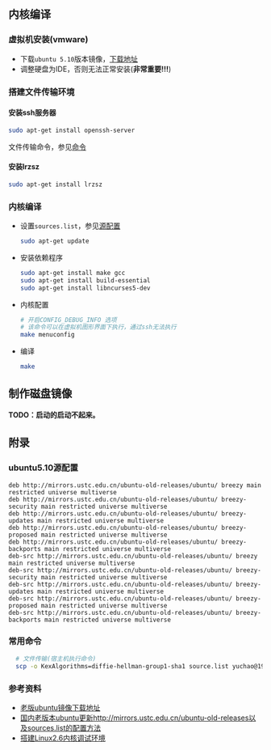 ## 内核编译

### 虚拟机安装(vmware)

* 下载`ubuntu 5.10`版本镜像，[下载地址](https://old-releases.ubuntu.com/releases/)
* 调整硬盘为IDE，否则无法正常安装(**非常重要!!!**)

### 搭建文件传输环境

#### 安装ssh服务器

  ```bash
  sudo apt-get install openssh-server
  ```

  文件传输命令，参见[命令](#常用命令)

#### 安装lrzsz

  ```bash
  sudo apt-get install lrzsz
  ```

### 内核编译

* 设置`sources.list`，参见[源配置](#ubuntu5.10源配置)

  ```bash
  sudo apt-get update
  ```

* 安装依赖程序

  ```bash
  sudo apt-get install make gcc
  sudo apt-get install build-essential
  sudo apt-get install libncurses5-dev
  ```

* 内核配置

  ```bash
  # 开启CONFIG_DEBUG_INFO 选项
  # 该命令可以在虚拟机图形界面下执行，通过ssh无法执行
  make menuconfig
  ```

* 编译

  ```bash
  make
  ```


## 制作磁盘镜像

**TODO：启动的启动不起来。**





## 附录

### ubuntu5.10源配置

```
deb http://mirrors.ustc.edu.cn/ubuntu-old-releases/ubuntu/ breezy main restricted universe multiverse
deb http://mirrors.ustc.edu.cn/ubuntu-old-releases/ubuntu/ breezy-security main restricted universe multiverse
deb http://mirrors.ustc.edu.cn/ubuntu-old-releases/ubuntu/ breezy-updates main restricted universe multiverse
deb http://mirrors.ustc.edu.cn/ubuntu-old-releases/ubuntu/ breezy-proposed main restricted universe multiverse
deb http://mirrors.ustc.edu.cn/ubuntu-old-releases/ubuntu/ breezy-backports main restricted universe multiverse
deb-src http://mirrors.ustc.edu.cn/ubuntu-old-releases/ubuntu/ breezy main restricted universe multiverse
deb-src http://mirrors.ustc.edu.cn/ubuntu-old-releases/ubuntu/ breezy-security main restricted universe multiverse
deb-src http://mirrors.ustc.edu.cn/ubuntu-old-releases/ubuntu/ breezy-updates main restricted universe multiverse
deb-src http://mirrors.ustc.edu.cn/ubuntu-old-releases/ubuntu/ breezy-proposed main restricted universe multiverse
deb-src http://mirrors.ustc.edu.cn/ubuntu-old-releases/ubuntu/ breezy-backports main restricted universe multiverse
```

### 常用命令

```bash
  # 文件传输(宿主机执行命令)
  scp -o KexAlgorithms=diffie-hellman-group1-sha1 source.list yuchao@192.168.179.129:~/
```

### 参考资料

* [老版ubuntu镜像下载地址](https://old-releases.ubuntu.com/releases/)
* [国内老版本ubuntu更新http://mirrors.ustc.edu.cn/ubuntu-old-releases以及sources.list的配置方法](https://blog.csdn.net/snaking616/article/details/52966634)
* [搭建Linux2.6内核调试环境](https://www.jianshu.com/p/a12c89a4f409)

